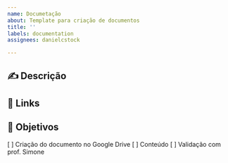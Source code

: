 ```yaml
---
name: Documetação
about: Template para criação de documentos
title: ''
labels: documentation
assignees: danielcstock

---
```


## :writing_hand: Descrição

## :link: Links

## :dart: Objetivos
[ ] Criação do documento no Google Drive
[ ] Conteúdo
[ ] Validação com prof. Simone
